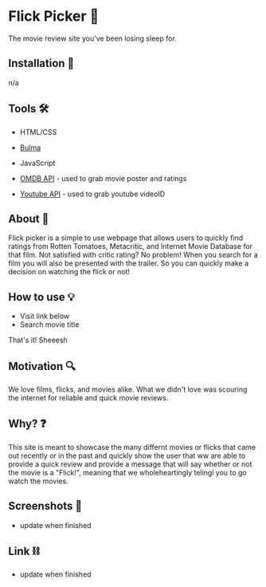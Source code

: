 # Flick Picker 🎥

The movie review site you've been losing sleep for.

## Installation 📲

n/a

## Tools 🛠

- HTML/CSS

- [Bulma](https://bulma.io/)

- JavaScript

- [OMDB API](https://www.omdbapi.com/) - used to grab movie poster and ratings

- [Youtube API](https://developers.google.com/youtube/v3) - used to grab youtube videoID

## About 📝

Flick picker is a simple to use webpage that allows users to quickly find ratings from Rotten Tomatoes, Metacritic, and Internet Movie Database for that film. Not satisfied with critic rating? No problem! When you search for a film you will also be presented with the trailer. So you can quickly make a decision on watching the flick or not!

## How to use 💡

- Visit link below
- Search movie title

That's it! Sheeesh

## Motivation 🔍

We love films, flicks, and movies alike. What we didn't love was scouring the internet for reliable and quick movie reviews.

## Why? ❓

This site is meant to showcase the many differnt movies or flicks that came out recently or in the past and quickly show the user that ww are able to provide a quick review and provide a message that will say whether or not the movie is a "Flick!", meaning that we wholeheartingly telingl you to go watch the movies. 

## Screenshots 📸

- update when finished

## Link ⛓

- update when finished
